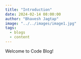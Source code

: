 ```yaml
---
title: "Introduction"
date: 2024-02-14 08:00:00
author: "Bhavesh Jagtap"
image: "../../images/image1.jpg"
tags:
  - blogs
  - content
---
```


Welcome to Code Blog!

